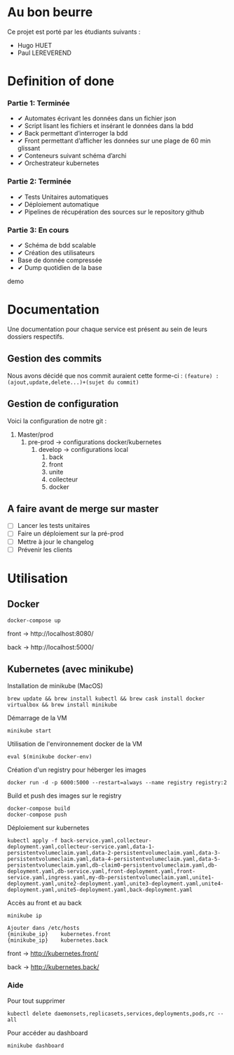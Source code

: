 # Au bon beurre

Ce projet est porté par les étudiants suivants :
- Hugo HUET
- Paul LEREVEREND

# Definition of done

### Partie 1: Terminée
* ✔ Automates écrivant les données dans un fichier json
* ✔ Script lisant les fichiers et insérant le données dans la bdd	
* ✔ Back permettant d’interroger la bdd	
* ✔ Front permettant d’afficher les données sur une plage de 60 min glissant	
* ✔ Conteneurs suivant schéma d’archi	
* ✔ Orchestrateur kubernetes 
### Partie 2: Terminée
* ✔ Tests Unitaires automatiques
* ✔ Déploiement automatique	
* ✔ Pipelines de récupération des sources sur le repository github
### Partie 3: En cours
* ✔ Schéma de bdd scalable
* ✔ Création des utilisateurs
* Base de donnée compressée
* ✔ Dump quotidien de la base

demo

# Documentation
Une documentation pour chaque service est présent au sein de leurs dossiers respectifs.

## Gestion des commits
Nous avons décidé que nos commit auraient cette forme-ci :
`(feature) : (ajout,update,delete...)+(sujet du commit)`

## Gestion de configuration
Voici la configuration de notre git :
1. Master/prod
    1. pre-prod -> configurations docker/kubernetes
        1. develop -> configurations local
            1. back
            2. front
            3. unite
            4. collecteur
            5. docker

## A faire avant de merge sur master

- [ ] Lancer les tests unitaires
- [ ] Faire un déploiement sur la pré-prod
- [ ] Mettre à jour le changelog
- [ ] Prévenir les clients

# Utilisation

## Docker

```
docker-compose up
```

front -> http://localhost:8080/

back -> http://localhost:5000/

## Kubernetes (avec minikube)

Installation de minikube (MacOS)
```
brew update && brew install kubectl && brew cask install docker virtualbox && brew install minikube
```
Démarrage de la VM
```
minikube start
```
Utilisation de l'environnement docker de la VM
```
eval $(minikube docker-env)
```
Création d'un registry pour héberger les images
```
docker run -d -p 6000:5000 --restart=always --name registry registry:2
```
Build et push des images sur le registry
```
docker-compose build
docker-compose push
```
Déploiement sur kubernetes
```
kubectl apply -f back-service.yaml,collecteur-deployment.yaml,collecteur-service.yaml,data-1-persistentvolumeclaim.yaml,data-2-persistentvolumeclaim.yaml,data-3-persistentvolumeclaim.yaml,data-4-persistentvolumeclaim.yaml,data-5-persistentvolumeclaim.yaml,db-claim0-persistentvolumeclaim.yaml,db-deployment.yaml,db-service.yaml,front-deployment.yaml,front-service.yaml,ingress.yaml,my-db-persistentvolumeclaim.yaml,unite1-deployment.yaml,unite2-deployment.yaml,unite3-deployment.yaml,unite4-deployment.yaml,unite5-deployment.yaml,back-deployment.yaml
```
Accès au front et au back
```
minikube ip

Ajouter dans /etc/hosts
{minikube_ip}    kubernetes.front
{minikube_ip}    kubernetes.back
```

front -> http://kubernetes.front/

back -> http://kubernetes.back/


### Aide
Pour tout supprimer
```
kubectl delete daemonsets,replicasets,services,deployments,pods,rc --all
```
Pour accéder au dashboard
```
minikube dashboard
```
